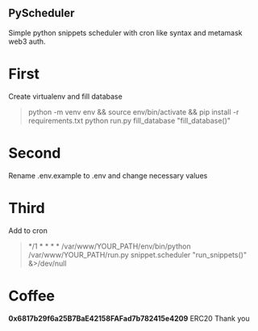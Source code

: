 ## PyScheduler
Simple python snippets scheduler with cron like syntax and metamask web3 auth.

# First
Create virtualenv and fill database
> python -m venv env && source env/bin/activate && pip install -r requirements.txt
> python run.py fill_database "fill_database()"

# Second
Rename .env.example to .env and change necessary values

# Third
Add to cron
> */1 * * * * /var/www/YOUR_PATH/env/bin/python /var/www/YOUR_PATH/run.py snippet.scheduler "run_snippets()" &>/dev/null

# Coffee
**0x6817b29f6a25B7BaE42158FAFad7b782415e4209** ERC20 Thank you



